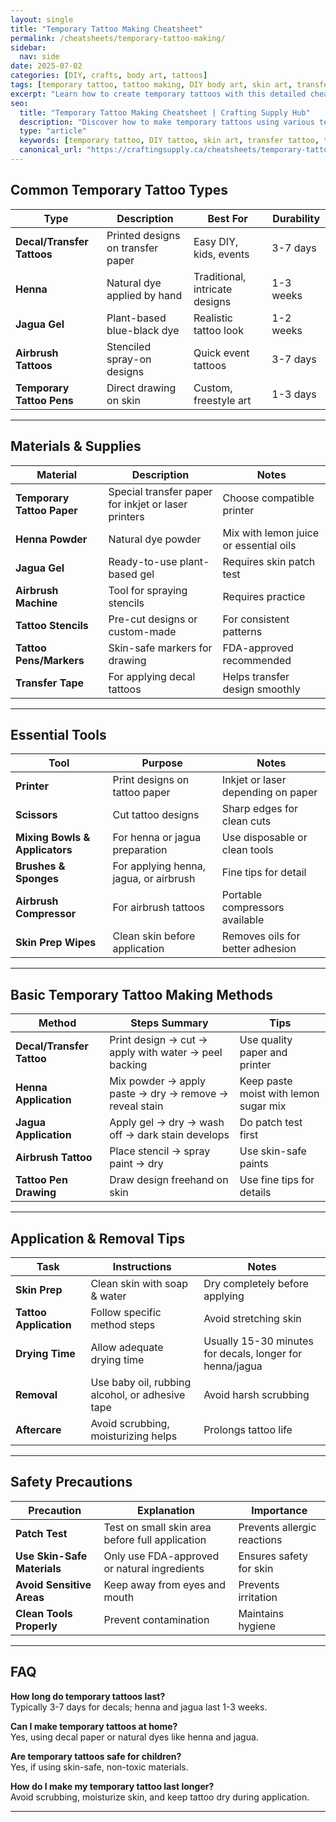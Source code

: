 ```yaml
---
layout: single
title: "Temporary Tattoo Making Cheatsheet"
permalink: /cheatsheets/temporary-tattoo-making/
sidebar:
  nav: side
date: 2025-07-02
categories: [DIY, crafts, body art, tattoos]
tags: [temporary tattoo, tattoo making, DIY body art, skin art, transfer tattoos]
excerpt: "Learn how to create temporary tattoos with this detailed cheatsheet covering materials, techniques, tools, design tips, and safe application."
seo:
  title: "Temporary Tattoo Making Cheatsheet | Crafting Supply Hub"
  description: "Discover how to make temporary tattoos using various techniques, with guidance on materials, tools, design, application, and removal."
  type: "article"
  keywords: [temporary tattoo, DIY tattoo, skin art, transfer tattoo, tattoo supplies, tattoo application]
  canonical_url: "https://craftingsupply.ca/cheatsheets/temporary-tattoo-making/"
---
```


## Common Temporary Tattoo Types

| Type                 | Description                      | Best For                       | Durability                   |
|----------------------|---------------------------------|-------------------------------|------------------------------|
| **Decal/Transfer Tattoos** | Printed designs on transfer paper | Easy DIY, kids, events         | 3-7 days                     |
| **Henna**             | Natural dye applied by hand       | Traditional, intricate designs | 1-3 weeks                   |
| **Jagua Gel**         | Plant-based blue-black dye        | Realistic tattoo look          | 1-2 weeks                   |
| **Airbrush Tattoos**  | Stenciled spray-on designs        | Quick event tattoos            | 3-7 days                    |
| **Temporary Tattoo Pens** | Direct drawing on skin           | Custom, freestyle art          | 1-3 days                   |

---

## Materials & Supplies

| Material             | Description                      | Notes                          |
|----------------------|---------------------------------|-------------------------------|
| **Temporary Tattoo Paper** | Special transfer paper for inkjet or laser printers | Choose compatible printer    |
| **Henna Powder**      | Natural dye powder               | Mix with lemon juice or essential oils|
| **Jagua Gel**         | Ready-to-use plant-based gel     | Requires skin patch test       |
| **Airbrush Machine**  | Tool for spraying stencils      | Requires practice              |
| **Tattoo Stencils**   | Pre-cut designs or custom-made  | For consistent patterns       |
| **Tattoo Pens/Markers**| Skin-safe markers for drawing   | FDA-approved recommended      |
| **Transfer Tape**     | For applying decal tattoos       | Helps transfer design smoothly|

---

## Essential Tools

| Tool                  | Purpose                         | Notes                          |
|-----------------------|--------------------------------|-------------------------------|
| **Printer**           | Print designs on tattoo paper   | Inkjet or laser depending on paper|
| **Scissors**          | Cut tattoo designs              | Sharp edges for clean cuts     |
| **Mixing Bowls & Applicators** | For henna or jagua preparation | Use disposable or clean tools  |
| **Brushes & Sponges** | For applying henna, jagua, or airbrush | Fine tips for detail          |
| **Airbrush Compressor**| For airbrush tattoos            | Portable compressors available |
| **Skin Prep Wipes**   | Clean skin before application   | Removes oils for better adhesion|

---

## Basic Temporary Tattoo Making Methods

| Method                | Steps Summary                  | Tips                          |
|-----------------------|--------------------------------|-------------------------------|
| **Decal/Transfer Tattoo** | Print design → cut → apply with water → peel backing | Use quality paper and printer  |
| **Henna Application** | Mix powder → apply paste → dry  → remove → reveal stain | Keep paste moist with lemon sugar mix|
| **Jagua Application** | Apply gel → dry  → wash off → dark stain develops | Do patch test first           |
| **Airbrush Tattoo**   | Place stencil → spray paint → dry | Use skin-safe paints          |
| **Tattoo Pen Drawing**| Draw design freehand on skin    | Use fine tips for details     |

---

## Application & Removal Tips

| Task                  | Instructions                  | Notes                          |
|-----------------------|-------------------------------|-------------------------------|
| **Skin Prep**         | Clean skin with soap & water   | Dry completely before applying|
| **Tattoo Application**| Follow specific method steps   | Avoid stretching skin          |
| **Drying Time**       | Allow adequate drying time     | Usually 15-30 minutes for decals, longer for henna/jagua|
| **Removal**           | Use baby oil, rubbing alcohol, or adhesive tape | Avoid harsh scrubbing          |
| **Aftercare**         | Avoid scrubbing, moisturizing helps | Prolongs tattoo life          |

---

## Safety Precautions

| Precaution            | Explanation                    | Importance                     |
|-----------------------|-------------------------------|-------------------------------|
| **Patch Test**        | Test on small skin area before full application | Prevents allergic reactions   |
| **Use Skin-Safe Materials** | Only use FDA-approved or natural ingredients | Ensures safety for skin       |
| **Avoid Sensitive Areas** | Keep away from eyes and mouth   | Prevents irritation            |
| **Clean Tools Properly**| Prevent contamination           | Maintains hygiene              |

---

## FAQ

**How long do temporary tattoos last?**  
Typically 3-7 days for decals; henna and jagua last 1-3 weeks.

**Can I make temporary tattoos at home?**  
Yes, using decal paper or natural dyes like henna and jagua.

**Are temporary tattoos safe for children?**  
Yes, if using skin-safe, non-toxic materials.

**How do I make my temporary tattoo last longer?**  
Avoid scrubbing, moisturize skin, and keep tattoo dry during application.

---

